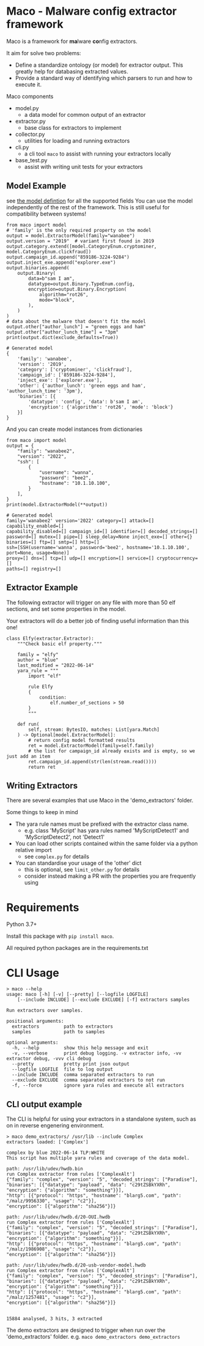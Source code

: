 # Maco - Malware config extractor framework

Maco is a framework for **ma**lware **co**nfig extractors.

It aim for solve two problems:
* Define a standardize ontology (or model) for extractor output. This greatly help for databasing extracted values.
* Provide a standard way of identifying which parsers to run and how to execute it.

Maco components
* model.py
    * a data model for common output of an extractor
* extractor.py
    * base class for extractors to implement
* collector.py
    * utilities for loading and running extractors
* cli.py
    * a cli tool `maco` to assist with running your extractors locally
* base_test.py
    * assist with writing unit tests for your extractors


## Model Example
see [the model defintion](https://github.com/CybercentreCanada/Maco/blob/0f447a66de5e5ce8770ef3fe2325aec002842e63/maco/model.py#L127) for all the supported fields
You can use the model independently of the rest of the framework. 
This is still useful for compatibility between systems!

```
from maco import model
# 'family' is the only required property on the model
output = model.ExtractorModel(family="wanabee")
output.version = "2019"  # variant first found in 2019
output.category.extend([model.CategoryEnum.cryptominer, model.CategoryEnum.clickfraud])
output.campaign_id.append("859186-3224-9284")
output.inject_exe.append("explorer.exe")
output.binaries.append(
    output.Binary(
        data=b"sam I am",
        datatype=output.Binary.TypeEnum.config,
        encryption=output.Binary.Encryption(
            algorithm="rot26",
            mode="block",
        ),
    )
)
# data about the malware that doesn't fit the model
output.other["author_lunch"] = "green eggs and ham"
output.other["author_lunch_time"] = "3pm"
print(output.dict(exclude_defaults=True))

# Generated model
{
    'family': 'wanabee', 
    'version': '2019', 
    'category': ['cryptominer', 'clickfraud'], 
    'campaign_id': ['859186-3224-9284'], 
    'inject_exe': ['explorer.exe'], 
    'other': {'author_lunch': 'green eggs and ham', 'author_lunch_time': '3pm'}, 
    'binaries': [{
        'datatype': 'config', 'data': b'sam I am', 
        'encryption': {'algorithm': 'rot26', 'mode': 'block'}
    }]
}
```

And you can create model instances from dictionaries

```
from maco import model
output = {
    "family": "wanabee2",
    "version": "2022",
    "ssh": [
        {
            "username": "wanna",
            "password": "bee2",
            "hostname": "10.1.10.100",
        }
    ],
}
print(model.ExtractorModel(**output))

# Generated model
family='wanabee2' version='2022' category=[] attack=[] capability_enabled=[]
capability_disabled=[] campaign_id=[] identifier=[] decoded_strings=[] 
password=[] mutex=[] pipe=[] sleep_delay=None inject_exe=[] other={} 
binaries=[] ftp=[] smtp=[] http=[] 
ssh=[SSH(username='wanna', password='bee2', hostname='10.1.10.100', port=None, usage=None)] 
proxy=[] dns=[] tcp=[] udp=[] encryption=[] service=[] cryptocurrency=[] 
paths=[] registry=[]
```

## Extractor Example

The following extractor will trigger on any file with more than 50 elf sections,
and set some properties in the model.

Your extractors will do a better job of finding useful information than this one!

```
class Elfy(extractor.Extractor):
    """Check basic elf property."""

    family = "elfy"
    author = "blue"
    last_modified = "2022-06-14"
    yara_rule = """
        import "elf"

        rule Elfy
        {
            condition:
                elf.number_of_sections > 50
        }
        """

    def run(
        self, stream: BytesIO, matches: List[yara.Match]
    ) -> Optional[model.ExtractorModel]:
        # return config model formatted results
        ret = model.ExtractorModel(family=self.family)
        # the list for campaign_id already exists and is empty, so we just add an item
        ret.campaign_id.append(str(len(stream.read())))
        return ret
```

## Writing Extractors

There are several examples that use Maco in the 'demo_extractors' folder.

Some things to keep in mind
* The yara rule names must be prefixed with the extractor class name.
    * e.g. class 'MyScript' has yara rules named 'MyScriptDetect1' and 'MyScriptDetect2', not 'Detect1'
* You can load other scripts contained within the same folder via a python relative import
    * see `complex.py` for details
* You can standardise your usage of the 'other' dict
    * this is optional, see `limit_other.py` for details
    * consider instead making a PR with the properties you are frequently using

# Requirements


Python 3.7+

Install this package with `pip install maco`.

All required python packages are in the requirements.txt


# CLI Usage


```
> maco --help
usage: maco [-h] [-v] [--pretty] [--logfile LOGFILE] 
    [--include INCLUDE] [--exclude EXCLUDE] [-f] extractors samples

Run extractors over samples.

positional arguments:
  extractors         path to extractors
  samples            path to samples

optional arguments:
  -h, --help         show this help message and exit
  -v, --verbose      print debug logging. -v extractor info, -vv extractor debug, -vvv cli debug
  --pretty           pretty print json output
  --logfile LOGFILE  file to log output
  --include INCLUDE  comma separated extractors to run
  --exclude EXCLUDE  comma separated extractors to not run
  -f, --force        ignore yara rules and execute all extractors
```

## CLI output example
The CLI is helpful for using your extractors in a standalone system, such as on in reverse engenering environment.

```
> maco demo_extractors/ /usr/lib --include Complex
extractors loaded: ['Complex']

complex by blue 2022-06-14 TLP:WHITE
This script has multiple yara rules and coverage of the data model.

path: /usr/lib/udev/hwdb.bin
run Complex extractor from rules ['ComplexAlt']
{"family": "complex", "version": "5", "decoded_strings": ["Paradise"], 
"binaries": [{"datatype": "payload", "data": "c29tZSBkYXRh", 
"encryption": {"algorithm": "something"}}], 
"http": [{"protocol": "https", "hostname": "blarg5.com", "path": "/malz/9956330", "usage": "c2"}], 
"encryption": [{"algorithm": "sha256"}]}

path: /usr/lib/udev/hwdb.d/20-OUI.hwdb
run Complex extractor from rules ['ComplexAlt']
{"family": "complex", "version": "5", "decoded_strings": ["Paradise"], 
"binaries": [{"datatype": "payload", "data": "c29tZSBkYXRh", 
"encryption": {"algorithm": "something"}}], 
"http": [{"protocol": "https", "hostname": "blarg5.com", "path": "/malz/1986908", "usage": "c2"}], 
"encryption": [{"algorithm": "sha256"}]}

path: /usr/lib/udev/hwdb.d/20-usb-vendor-model.hwdb
run Complex extractor from rules ['ComplexAlt']
{"family": "complex", "version": "5", "decoded_strings": ["Paradise"], 
"binaries": [{"datatype": "payload", "data": "c29tZSBkYXRh", 
"encryption": {"algorithm": "something"}}], 
"http": [{"protocol": "https", "hostname": "blarg5.com", "path": "/malz/1257481", "usage": "c2"}], 
"encryption": [{"algorithm": "sha256"}]}


15884 analysed, 3 hits, 3 extracted
```

The demo extractors are designed to trigger when run over the 'demo_extractors' folder.
e.g. `maco demo_extractors demo_extractors`
